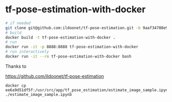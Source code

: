 # tf-pose-estimation-with-docker



```bash
# if needed
git clone git@github.com:ildoonet/tf-pose-estimation.git -b 9aaf34708e9863eeab9685a7ec52a45f3b576e2d
# build
docker build -t tf-pose-estimation-with-docker .
# run
docker run -it -p 8888:8888 tf-pose-estimation-with-docker
# run interactively
docker run -it --rm tf-pose-estimation-with-docker bash
```



Thanks to

https://github.com/ildoonet/tf-pose-estimation





```
docker cp ee6a9d51df5f:/usr/src/app/tf_pose_estimation/estimate_image_sample.ipynb ./estimate_image_sample.ipynb
```

